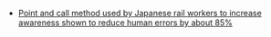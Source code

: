 * [Point and call method used by Japanese rail workers to increase awareness shown to reduce human errors by about 85%](https://www.atlasobscura.com/articles/pointing-and-calling-japan-trains|)

